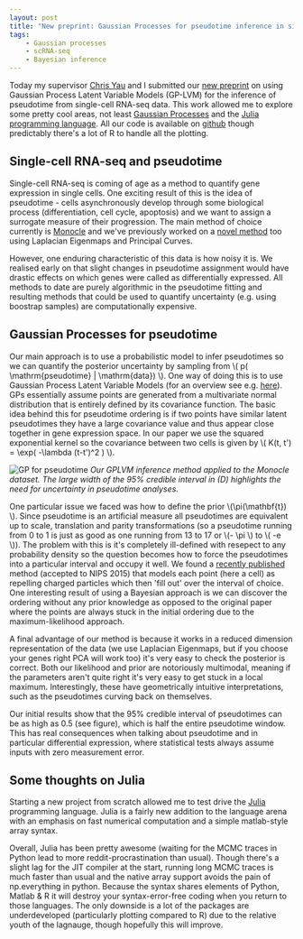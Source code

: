 ```yaml
---
layout: post
title: "New preprint: Gaussian Processes for pseudotime inference in single-cell RNA-seq data"
tags:
    - Gaussian processes
    - scRNA-seq
    - Bayesian inference
---
```


Today my supervisor [Chris Yau](http://www.ndm.ox.ac.uk/principal-investigators/researcher/christopher-yau) and I submitted our [new preprint](http://biorxiv.org/content/early/2015/09/15/026872) on using Gaussian Process Latent Variable Models (GP-LVM) for the inference of pseudotime from single-cell RNA-seq data. This work allowed me to explore some pretty cool areas, not least [Gaussian Processes](https://en.wikipedia.org/wiki/Gaussian_process) and the [Julia programming language](http://julialang.org/). All our code is available on [github](http://www.github.com/kieranrcampbell/gpseudotime) though predictably there's a lot of R to handle all the plotting.

## Single-cell RNA-seq and pseudotime

Single-cell RNA-seq is coming of age as a method to quantify gene expression in single cells. One exciting result of this is the idea of pseudotime - cells asynchronously develop through some biological process (differentiation, cell cycle, apoptosis) and we want to assign a surrogate measure of their progression. The main method of choice currently is [Monocle](http://www.nature.com/nbt/journal/v32/n4/full/nbt.2859.html) and we've previously worked on a [novel method](http://www.github.com/kieranrcampbell/embeddr)  too using Laplacian Eigenmaps and Principal Curves.

However, one enduring characteristic of this data is how noisy it is. We realised early on that slight changes in pseudotime assignment would have drastic effects on which genes were called as differentially expressed. All methods to date are purely algorithmic in the pseudotime fitting and resulting methods that could be used to quantify uncertainty (e.g. using boostrap samples) are computationally expensive.

## Gaussian Processes for pseudotime

Our main approach is to use a probabilistic model to infer pseudotimes so we can quantify the posterior uncertainty by sampling from \\( p( \mathrm{pseudotime} \| \mathrm{data}) \\). One way of doing this is to use Gaussian Process Latent Variable Models (for an overview see e.g. [here](http://papers.nips.cc/paper/2540-gaussian-process-latent-variable-models-for-visualisation-of-high-dimensional-data.pdf)). GPs essentially assume points are generated from a multivariate normal distribution that is entirely defined by its covariance function. The basic idea behind this for pseudotime ordering is if two points have similar latent pseudotimes they have a large covariance value and thus appear close together in gene expression space. In our paper we use the squared exponential kernel so the covariance between two cells is given by \\( K(t, t') = \exp( -\lambda (t-t')^2 ) \\).


![GP for pseudotime](https://raw.githubusercontent.com/kieranrcampbell/kieranrcampbell.github.io/master/images/monocle_all.png)
*Our GPLVM inference method applied to the Monocle dataset. The large width of the 95% credible interval in (D) highlights the need for uncertainty in pseudotime analyses.*

One particular issue we faced was how to define the prior \\(\pi(\mathbf{t}) \\). Since pseudotime is an artificial measure all pseudotimes are equivalent up to scale, translation and parity transformations (so a pseudotime running from 0 to 1 is just as good as one running from 13 to 17 or \\(-  \pi \\) to \\( -e \\)). The problem with this is it's completely ill-defined with resepect to any probability density so the question becomes how to force the pseudotimes into a particular interval and occupy it well. We found a [recently published](http://arxiv.org/abs/1506.03768) method (accepted to NIPS 2015) that models each point (here a cell) as repelling charged particles which then 'fill out' over the interval of choice. One interesting result of using a Bayesian approach is we can discover the ordering without any prior knowledge as opposed to the original paper where the points are always stuck in the initial ordering due to the maximum-likelihood approach.

A final advantage of our method is because it works in a reduced dimension representation of the data (we use Laplacian Eigenmaps, but if you choose your genes right PCA will work too) it's very easy to check the posterior is correct. Both our likelihood and prior are notoriously multimodal, meaning if the parameters aren't quite right it's very easy to get stuck in a local maximum. Interestingly, these have geometrically intuitive interpretations, such as the pseudotimes curving back on themselves. 

Our initial results show that the 95% credible interval of pseudotimes can be as high as 0.5 (see figure), which is half the entire pseudotime window. This has real consequences when talking about pseudotime and in particular differential expression, where statistical tests always assume inputs with zero measurement error. 

## Some thoughts on Julia

Starting a new project from scratch allowed me to test drive the [Julia](http://www.julialang.org) programming language. Julia is a fairly new addition to the language arena with an emphasis on fast numerical computation and a simple matlab-style array syntax.

Overall, Julia has been pretty awesome (waiting for the MCMC traces in Python lead to more reddit-procrastination than usual). Though there's a slight lag for the JIT compiler at the start, running long MCMC traces is much faster than usual and the native array support avoids the pain of np.everything in python. Because the syntax shares elements of Python, Matlab & R it will destroy your syntax-error-free coding when you return to those languages. The only downside is a lot of the packages are underdeveloped (particularly plotting compared to R) due to the relative youth of the lagnauge, though hopefully this will improve. 


